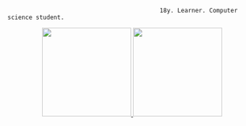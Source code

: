                                                18y. Learner. Computer science student.
                                                      
  <div align="center">
  <a href="https://github.com/worn-n">
  <img height="180em" src="https://github-readme-stats.vercel.app/api?username=worn-n&show_icons=true&theme=merko&include_all_commits=true&count_private=true"/>
    <img height="180em" src="https://github-readme-stats.vercel.app/api/top-langs/?username=worn-n&layout=compact&langs_count=7&theme=merko"/>
    </div>
